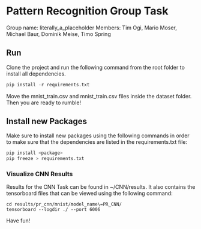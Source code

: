 # Pattern Recognition Group Task
Group name: literally_a_placeholder
Members: Tim Ogi, Mario Moser, Michael Baur, Dominik Meise, Timo Spring

## Run
Clone the project and run the following command from the root folder to install all dependencies. 

```python
pip install -r requirements.txt
```

Move the mnist_train.csv and mnist_train.csv files inside the dataset folder. 
Then you are ready to rumble!


## Install new Packages
Make sure to install new packages using the following commands in order to make sure that the dependencies are listed in the requirements.txt file: 

```python
pip install <package> 
pip freeze > requirements.txt
```

### Visualize CNN Results
Results for the CNN Task can be found in ~/CNN/results. 
It also contains the tensorboard files that can be viewed using the following command: 
```
cd results/pr_cnn/mnist/model_name\=PR_CNN/
tensorboard --logdir ./ --port 6006
```
Have fun!

